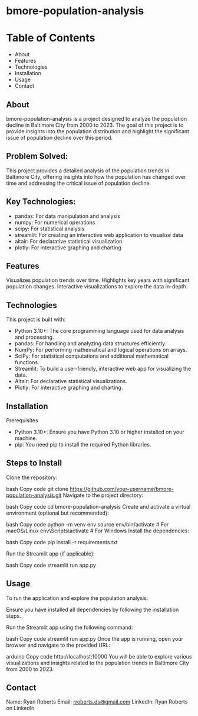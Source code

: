 # bmore-population-analysis

# Table of Contents
- About
- Features
- Technologies
- Installation
- Usage
- Contact

## About
bmore-population-analysis is a project designed to analyze the population decline in Baltimore City from 2000 to 2023. The goal of this project is to provide insights into the population distribution and highlight the significant issue of population decline over this period.

## Problem Solved:
This project provides a detailed analysis of the population trends in Baltimore City, offering insights into how the population has changed over time and addressing the critical issue of population decline.

## Key Technologies:
- pandas: For data manipulation and analysis
- numpy: For numerical operations
- scipy: For statistical analysis
- streamlit: For creating an interactive web application to visualize data
- altair: For declarative statistical visualization
- plotly: For interactive graphing and charting

## Features
Visualizes population trends over time.
Highlights key years with significant population changes.
Interactive visualizations to explore the data in-depth.

## Technologies
This project is built with:

- Python 3.10+: The core programming language used for data analysis and processing.
- pandas: For handling and analyzing data structures efficiently.
- NumPy: For performing mathematical and logical operations on arrays.
- SciPy: For statistical computations and additional mathematical functions.
- Streamlit: To build a user-friendly, interactive web app for visualizing the data.
- Altair: For declarative statistical visualizations.
- Plotly: For interactive graphing and charting.

## Installation
Prerequisites
- Python 3.10+: Ensure you have Python 3.10 or higher installed on your machine.
- pip: You need pip to install the required Python libraries.

## Steps to Install
Clone the repository:

bash
Copy code
git clone https://github.com/your-username/bmore-population-analysis.git
Navigate to the project directory:

bash
Copy code
cd bmore-population-analysis
Create and activate a virtual environment (optional but recommended):

bash
Copy code
python -m venv env
source env/bin/activate  # For macOS/Linux
env\Scripts\activate  # For Windows
Install the dependencies:

bash
Copy code
pip install -r requirements.txt

Run the Streamlit app (if applicable):

bash
Copy code
streamlit run app.py

## Usage
To run the application and explore the population analysis:

Ensure you have installed all dependencies by following the installation steps.

Run the Streamlit app using the following command:

bash
Copy code
streamlit run app.py
Once the app is running, open your browser and navigate to the provided URL:

arduino
Copy code
http://localhost:10000
You will be able to explore various visualizations and insights related to the population trends in Baltimore City from 2000 to 2023.

## Contact
Name: Ryan Roberts
Email: rroberts.ds@gmail.com
LinkedIn: Ryan Roberts on LinkedIn
